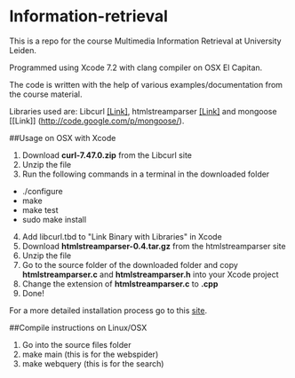 # Information-retrieval
This is a repo for the course Multimedia Information Retrieval at University Leiden.

Programmed using Xcode 7.2 with clang compiler on OSX El Capitan. 

The code is written with the help of various examples/documentation from the course material. 

Libraries used are: Libcurl [[Link]](http://curl.haxx.se/libcurl/), htmlstreamparser [[Link]](https://code.google.com/archive/p/htmlstreamparser/) and mongoose [[Link]] (http://code.google.com/p/mongoose/).

##Usage on OSX with Xcode
1. Download **curl-7.47.0.zip** from the Libcurl site
2. Unzip the file
3. Run the following commands in a terminal in the downloaded folder
  * ./configure
  * make
  * make test
  * sudo make install
4. Add libcurl.tbd to "Link Binary with Libraries" in Xcode
5. Download **htmlstreamparser-0.4.tar.gz** from the htmlstreamparser site
6. Unzip the file
7. Go to the source folder of the downloaded folder and copy **htmlstreamparser.c** and **htmlstreamparser.h** into your Xcode project
8. Change the extension of **htmlstreamparser.c** to **.cpp**
9. Done!

For a more detailed installation process go to this [site](http://dahu.co.uk/blog/?p=77).

##Compile instructions on Linux/OSX
1. Go into the source files folder
2. make main (this is for the webspider)
3. make webquery (this is for the search)
